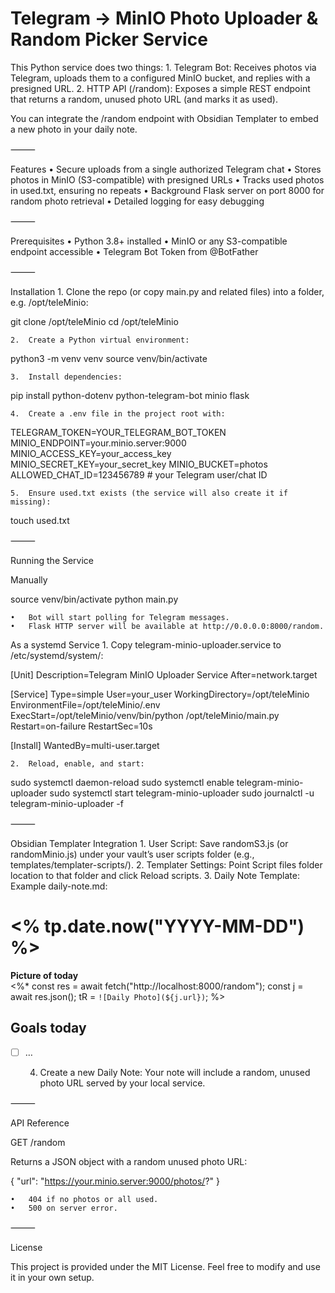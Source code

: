 # Telegram → MinIO Photo Uploader & Random Picker Service

This Python service does two things:
	1.	Telegram Bot: Receives photos via Telegram, uploads them to a configured MinIO bucket, and replies with a presigned URL.
	2.	HTTP API (/random): Exposes a simple REST endpoint that returns a random, unused photo URL (and marks it as used).

You can integrate the /random endpoint with Obsidian Templater to embed a new photo in your daily note.

⸻

Features
	•	Secure uploads from a single authorized Telegram chat
	•	Stores photos in MinIO (S3-compatible) with presigned URLs
	•	Tracks used photos in used.txt, ensuring no repeats
	•	Background Flask server on port 8000 for random photo retrieval
	•	Detailed logging for easy debugging

⸻

Prerequisites
	•	Python 3.8+ installed
	•	MinIO or any S3-compatible endpoint accessible
	•	Telegram Bot Token from @BotFather

⸻

Installation
	1.	Clone the repo (or copy main.py and related files) into a folder, e.g. /opt/teleMinio:

git clone <your-repo-url> /opt/teleMinio
cd /opt/teleMinio


	2.	Create a Python virtual environment:

python3 -m venv venv
source venv/bin/activate


	3.	Install dependencies:

pip install python-dotenv python-telegram-bot minio flask


	4.	Create a .env file in the project root with:

TELEGRAM_TOKEN=YOUR_TELEGRAM_BOT_TOKEN
MINIO_ENDPOINT=your.minio.server:9000
MINIO_ACCESS_KEY=your_access_key
MINIO_SECRET_KEY=your_secret_key
MINIO_BUCKET=photos
ALLOWED_CHAT_ID=123456789   # your Telegram user/chat ID


	5.	Ensure used.txt exists (the service will also create it if missing):

touch used.txt



⸻

Running the Service

Manually

source venv/bin/activate
python main.py

	•	Bot will start polling for Telegram messages.
	•	Flask HTTP server will be available at http://0.0.0.0:8000/random.

As a systemd Service
	1.	Copy telegram-minio-uploader.service to /etc/systemd/system/:

[Unit]
Description=Telegram MinIO Uploader Service
After=network.target

[Service]
Type=simple
User=your_user
WorkingDirectory=/opt/teleMinio
EnvironmentFile=/opt/teleMinio/.env
ExecStart=/opt/teleMinio/venv/bin/python /opt/teleMinio/main.py
Restart=on-failure
RestartSec=10s

[Install]
WantedBy=multi-user.target


	2.	Reload, enable, and start:

sudo systemctl daemon-reload
sudo systemctl enable telegram-minio-uploader
sudo systemctl start telegram-minio-uploader
sudo journalctl -u telegram-minio-uploader -f



⸻

Obsidian Templater Integration
	1.	User Script: Save randomS3.js (or randomMinio.js) under your vault’s user scripts folder (e.g., templates/templater-scripts/).
	2.	Templater Settings: Point Script files folder location to that folder and click Reload scripts.
	3.	Daily Note Template: Example daily-note.md:

# <% tp.date.now("YYYY-MM-DD") %>

**Picture of today**  
<%* 
  const res = await fetch("http://localhost:8000/random");
  const j   = await res.json();
  tR     = `![Daily Photo](${j.url})`;
%>

## Goals today
- [ ] …


	4.	Create a new Daily Note: Your note will include a random, unused photo URL served by your local service.

⸻

API Reference

GET /random

Returns a JSON object with a random unused photo URL:

{ "url": "https://your.minio.server:9000/photos/<object-key>?<signed-params>" }

	•	404 if no photos or all used.
	•	500 on server error.

⸻

License

This project is provided under the MIT License. Feel free to modify and use it in your own setup.